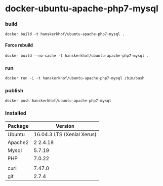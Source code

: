 # docker-ubuntu-apache-php7-mysql

### build
    docker build -t hanskerkhof/ubuntu-apache-php7-mysql .
    
#### Force rebuild
    docker build --no-cache -t hanskerkhof/ubuntu-apache-php7-mysql .

### run
    docker run -i -t hanskerkhof/ubuntu-apache-php7-mysql /bin/bash

### publish
    docker push hanskerkhof/ubuntu-apache-php7-mysql
    
### Installed

| Package     | Version                    |
| ------------|----------------------------|
| Ubuntu      | 16.04.3 LTS (Xenial Xerus) |
| Apache2     | 2 2.4.18                   |
| Mysql       | 5.7.19                     |
| PHP         | 7.0.22                     |
|             |                            |
| curl        | 7.47.0                     |
| git         | 2.7.4                      |
